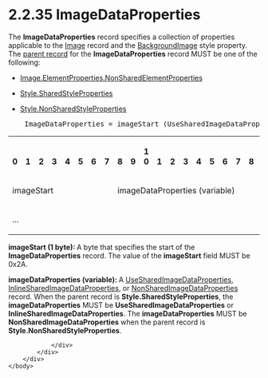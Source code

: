 <html dir="LTR" xmlns:mshelp="http://msdn.microsoft.com/mshelp" xmlns:ddue="http://ddue.schemas.microsoft.com/authoring/2003/5" xmlns:xlink="http://www.w3.org/1999/xlink" xmlns:tool="http://www.microsoft.com/tooltip">
    <head>
        <meta http-equiv="Content-Type" content="text/html; CHARSET=utf-8"></meta>
        <meta name="save" content="history"></meta>
        <title>2.2.35 ImageDataProperties</title>
        <xml>
            <mshelp:toctitle title="2.2.35 ImageDataProperties"></mshelp:toctitle>
            <mshelp:rltitle title="[MS-RPL]: ImageDataProperties"></mshelp:rltitle>
            <mshelp:keyword index="A" term="aaead105-cdad-4c4e-a8d5-0b48c8b0e882"></mshelp:keyword>
            <mshelp:attr name="DCSext.ContentType" value="open specification"></mshelp:attr>
            <mshelp:attr name="AssetID" value="aaead105-cdad-4c4e-a8d5-0b48c8b0e882"></mshelp:attr>
            <mshelp:attr name="TopicType" value="kbRef"></mshelp:attr>
            <mshelp:attr name="DCSext.Title" value="[MS-RPL]: ImageDataProperties" />
        </xml>
    </head>
    <body>
        <div id="header">
            <h1 class="heading">2.2.35 ImageDataProperties</h1>
        </div>
        <div id="mainSection">
            <div id="mainBody">
                <div id="allHistory" class="saveHistory"></div>
                <div id="sectionSection0" class="section" name="collapseableSection">
                    

<p>The <b>ImageDataProperties</b> record specifies a collection
of properties applicable to the <a href="b6e7b187-4160-4ce2-940e-6198a7416863.htm">Image</a> record and the <a href="8ac13f18-6374-424f-a690-eb9030fb3083.htm">BackgroundImage</a> style
property. The <a href="75ae48f7-746b-4b41-919c-6699fa28b3ef.htm#gt_8502cabb-8fac-401a-93da-3ca2ad4ddf75">parent record</a>
for the <b>ImageDataProperties</b> record MUST be one of the following:</p>

<ul><li><p><span><span> 
</span></span><a href="1b1b7882-84bb-47d4-a3d2-b020b8d23d7a.htm">Image.ElementProperties.NonSharedElementProperties</a></p>

</li><li><p><span><span> 
</span></span><a href="8e7ad65c-8fc2-4a04-a02f-be9fe5b91d1e.htm">Style.SharedStyleProperties</a></p>

</li><li><p><span><span> 
</span></span><a href="19ef92ab-7c9f-454f-874d-b6b04b92b117.htm">Style.NonSharedStyleProperties</a>           
</p>

<div><pre> ImageDataProperties = imageStart (UseSharedImageDataProperties / InlineSharedImageDataProperties / NonSharedImageDataProperties)
</pre></div>

</li></ul><table>
 <tr>
  <th><p><br>0</p></th>
  <th><p><br>1</p></th>
  <th><p><br>2</p></th>
  <th><p><br>3</p></th>
  <th><p><br>4</p></th>
  <th><p><br>5</p></th>
  <th><p><br>6</p></th>
  <th><p><br>7</p></th>
  <th><p><br>8</p></th>
  <th><p><br>9</p></th>
  <th><p>1<br>0</p></th>
  <th><p><br>1</p></th>
  <th><p><br>2</p></th>
  <th><p><br>3</p></th>
  <th><p><br>4</p></th>
  <th><p><br>5</p></th>
  <th><p><br>6</p></th>
  <th><p><br>7</p></th>
  <th><p><br>8</p></th>
  <th><p><br>9</p></th>
  <th><p>2<br>0</p></th>
  <th><p><br>1</p></th>
  <th><p><br>2</p></th>
  <th><p><br>3</p></th>
  <th><p><br>4</p></th>
  <th><p><br>5</p></th>
  <th><p><br>6</p></th>
  <th><p><br>7</p></th>
  <th><p><br>8</p></th>
  <th><p><br>9</p></th>
  <th><p>3<br>0</p></th>
  <th><p><br>1</p></th>
 </tr>
 <tr>
  <td colspan="8">
  <p>imageStart</p>
  </td>
  <td colspan="24">
  <p>imageDataProperties
  (variable)</p>
  </td>
 </tr>
 <tr>
  <td colspan="32">
  <p>...</p>
  </td>
 </tr>
</table>

<p><b>imageStart (1 byte): </b>A byte that specifies the
start of the <b>ImageDataProperties</b> record. The value of the <b>imageStart</b>
field MUST be 0x2A.</p>

<p><b>imageDataProperties (variable): </b>A <a href="04bb34a6-c963-40c3-9a3f-39bf2413c125.htm">UseSharedImageDataProperties</a>,
<a href="1b93acb6-ccb8-494f-abe9-797e9d3ab199.htm">InlineSharedImageDataProperties</a>,
or <a href="cd824380-615e-4259-9193-320c0992eb47.htm">NonSharedImageDataProperties</a>
record. When the parent record is <b>Style.SharedStyleProperties</b>, the <b>imageDataProperties</b>
MUST be <b>UseSharedImageDataProperties</b> or <b>InlineSharedImageDataProperties</b>.
The <b>imageDataProperties</b> MUST be <b>NonSharedImageDataProperties</b> when
the parent record is <b>Style.NonSharedStyleProperties</b>.</p>


                </div>
            </div>
        </div>
    </body>
</html>